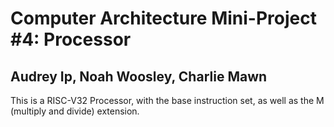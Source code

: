 # Computer Architecture Mini-Project #4: Processor
## Audrey Ip, Noah Woosley, Charlie Mawn

This is a RISC-V32 Processor, with the base instruction set, as well as the M (multiply and divide) extension. 

